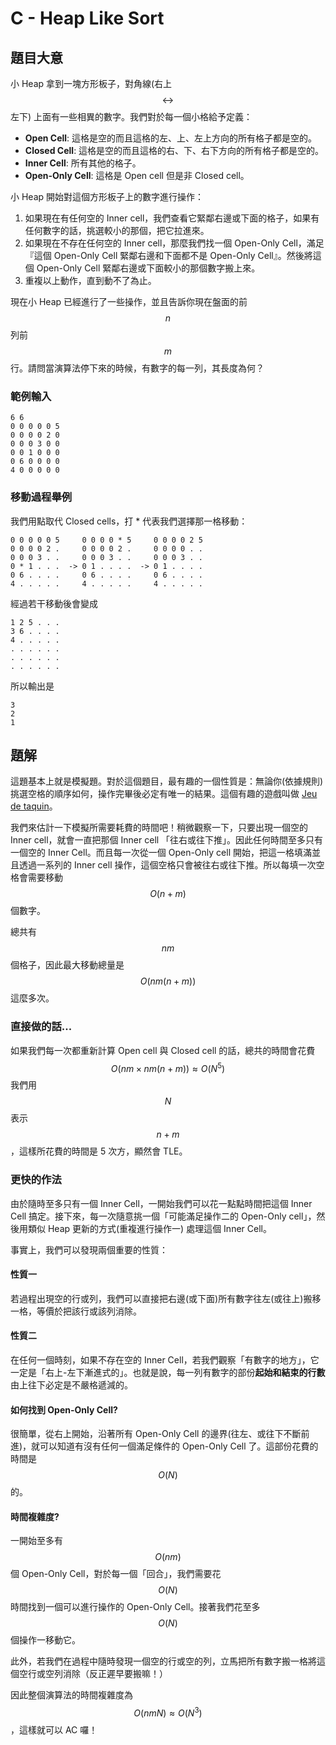 # C - Heap Like Sort

## 題目大意

小 Heap 拿到一塊方形板子，對角線(右上 $$\leftrightarrow$$ 左下) 上面有一些相異的數字。我們對於每一個小格給予定義：

* **Open Cell**: 這格是空的而且這格的左、上、左上方向的所有格子都是空的。
* **Closed Cell**:
這格是空的而且這格的右、下、右下方向的所有格子都是空的。
* **Inner Cell**:
所有其他的格子。
* **Open-Only Cell**: 這格是 Open cell 但是非 Closed cell。

小 Heap 開始對這個方形板子上的數字進行操作：

1. 如果現在有任何空的 Inner cell，我們查看它緊鄰右邊或下面的格子，如果有任何數字的話，挑選較小的那個，把它拉進來。
2. 如果現在不存在任何空的 Inner cell，那麼我們找一個 Open-Only Cell，滿足『這個 Open-Only Cell 緊鄰右邊和下面都不是 Open-Only Cell』。然後將這個 Open-Only Cell 緊鄰右邊或下面較小的那個數字搬上來。
3. 重複以上動作，直到動不了為止。

現在小 Heap 已經進行了一些操作，並且告訴你現在盤面的前 $$n$$ 列前 $$m$$ 行。請問當演算法停下來的時候，有數字的每一列，其長度為何？

### 範例輸入

```
6 6
0 0 0 0 0 5
0 0 0 0 2 0
0 0 0 3 0 0
0 0 1 0 0 0
0 6 0 0 0 0
4 0 0 0 0 0
```

### 移動過程舉例

我們用點取代 Closed cells，打 * 代表我們選擇那一格移動：

```
0 0 0 0 0 5     0 0 0 0 * 5     0 0 0 0 2 5
0 0 0 0 2 .     0 0 0 0 2 .     0 0 0 0 . .
0 0 0 3 . .     0 0 0 3 . .     0 0 0 3 . .
0 * 1 . . .  -> 0 1 . . . .  -> 0 1 . . . .
0 6 . . . .     0 6 . . . .     0 6 . . . . 
4 . . . . .     4 . . . . .     4 . . . . .
```

經過若干移動後會變成

```
1 2 5 . . .
3 6 . . . .
4 . . . . .
. . . . . .
. . . . . .
. . . . . .
```

所以輸出是

```
3
2
1
```

## 題解

這題基本上就是模擬題。對於這個題目，最有趣的一個性質是：無論你(依據規則)挑選空格的順序如何，操作完畢後必定有唯一的結果。這個有趣的遊戲叫做 [Jeu de taquin](http://en.wikipedia.org/wiki/Jeu_de_taquin)。

我們來估計一下模擬所需要耗費的時間吧！稍微觀察一下，只要出現一個空的 Inner cell，就會一直把那個 Inner cell 「往右或往下推」。因此任何時間至多只有一個空的 Inner Cell。而且每一次從一個 Open-Only cell 開始，把這一格填滿並且透過一系列的 Inner cell 操作，這個空格只會被往右或往下推。所以每填一次空格會需要移動 $$O(n+m)$$ 個數字。

總共有 $$nm$$ 個格子，因此最大移動總量是 $$O(nm(n+m))$$ 這麼多次。

### 直接做的話...

如果我們每一次都重新計算 Open cell 與 Closed cell 的話，總共的時間會花費 $$O(nm\times nm(n+m))\approx  O(N^5)$$ 我們用 $$N$$ 表示 $$n+m$$，這樣所花費的時間是 5 次方，顯然會 TLE。

### 更快的作法

由於隨時至多只有一個 Inner Cell，一開始我們可以花一點點時間把這個 Inner Cell 搞定。接下來，每一次隨意挑一個「可能滿足操作二的 Open-Only cell」，然後用類似 Heap 更新的方式(重複進行操作一) 處理這個 Inner Cell。

事實上，我們可以發現兩個重要的性質：

#### 性質一

若過程出現空的行或列，我們可以直接把右邊(或下面)所有數字往左(或往上)搬移一格，等價於把該行或該列消除。

#### 性質二

在任何一個時刻，如果不存在空的 Inner Cell，若我們觀察「有數字的地方」，它一定是「右上-左下漸進式的」。也就是說，每一列有數字的部份**起始和結束的行數**由上往下必定是不嚴格遞減的。

#### 如何找到 Open-Only Cell?

很簡單，從右上開始，沿著所有 Open-Only Cell 的邊界(往左、或往下不斷前進)，就可以知道有沒有任何一個滿足條件的 Open-Only Cell 了。這部份花費的時間是 $$O(N)$$ 的。

#### 時間複雜度?

一開始至多有 $$O(nm)$$ 個 Open-Only Cell，對於每一個「回合」，我們需要花 $$O(N)$$ 時間找到一個可以進行操作的 Open-Only Cell。接著我們花至多 $$O(N)$$ 個操作一移動它。

此外，若我們在過程中隨時發現一個空的行或空的列，立馬把所有數字搬一格將這個空行或空列消除（反正遲早要搬嘛！）

因此整個演算法的時間複雜度為 $$O(nmN) \approx O(N^3)$$，這樣就可以 AC 囉！